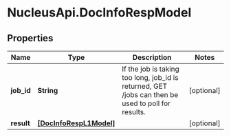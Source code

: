 # NucleusApi.DocInfoRespModel

## Properties
Name | Type | Description | Notes
------------ | ------------- | ------------- | -------------
**job_id** | **String** | If the job is taking too long, job_id is returned, GET /jobs can then be used to poll for results. | [optional] 
**result** | [**[DocInfoRespL1Model]**](DocInfoRespL1Model.md) |  | [optional] 


